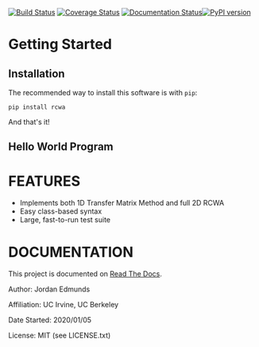 [![Build Status](https://travis-ci.com/edmundsj/RCWA.svg?branch=master)](https://travis-ci.com/edmundsj/RCWA) [![Coverage Status](https://coveralls.io/repos/github/edmundsj/RCWA/badge.svg?branch=master)](https://coveralls.io/github/edmundsj/RCWA?branch=master) [![Documentation Status](https://readthedocs.org/projects/rcwa/badge/?version=latest)](https://rcwa.readthedocs.io/en/latest/?badge=latest)[![PyPI version](https://badge.fury.io/py/rcwa.svg)](https://badge.fury.io/py/rcwa)

Getting Started
================
Installation
--------------
The recommended way to install this software is with `pip`:

```
pip install rcwa
```

And that's it! 

Hello World Program
----------------------



FEATURES
==========
- Implements both 1D Transfer Matrix Method and full 2D RCWA
- Easy class-based syntax
- Large, fast-to-run test suite

DOCUMENTATION
================
This  project is documented on [Read The Docs](https://rcwa.readthedocs.io/en/latest/). 

Author: Jordan Edmunds

Affiliation: UC Irvine, UC Berkeley

Date Started: 2020/01/05

License: MIT (see LICENSE.txt)


